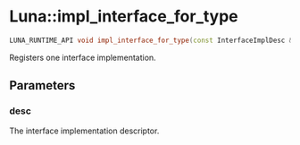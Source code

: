 # Luna::impl_interface_for_type

```c++
LUNA_RUNTIME_API void impl_interface_for_type(const InterfaceImplDesc &desc)
```

Registers one interface implementation. 



## Parameters
### desc
The interface implementation descriptor. 

